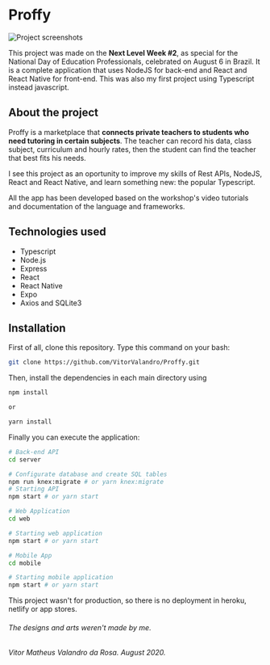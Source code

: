 # Proffy
![Project screenshots](https://user-images.githubusercontent.com/50156875/102137911-5630dc00-3e3a-11eb-902a-a58a890cb5ac.png)

This project was made on the **Next Level Week #2**, as special for the 
National Day of Education Professionals, celebrated on August 6 in Brazil. It is a complete application that uses NodeJS for back-end and React and React Native for front-end. This was also my first project using Typescript instead javascript.

## About the project

Proffy is a marketplace that **connects private teachers to students who need tutoring in certain subjects**. The teacher can record his data, class subject, curriculum and hourly rates, then the student can find the teacher that best fits his needs.

I see this project as an oportunity to improve my skills of Rest APIs, NodeJS, React and React Native, and learn something new: the popular Typescript.

All the app has been developed based on the workshop's video tutorials and documentation of the language and frameworks.

## Technologies used

- Typescript
- Node.js
- Express
- React
- React Native
- Expo
- Axios and SQLite3

## Installation

First of all, clone this repository. Type this command on your bash:
```bash
git clone https://github.com/VitorValandro/Proffy.git
```
Then, install the dependencies in each main directory using
```bash
npm install

or

yarn install
```
Finally you can execute the application:
```bash
# Back-end API
cd server

# Configurate database and create SQL tables
npm run knex:migrate # or yarn knex:migrate
# Starting API
npm start # or yarn start

# Web Application
cd web

# Starting web application
npm start # or yarn start

# Mobile App
cd mobile

# Starting mobile application
npm start # or yarn start
``` 

This project wasn't for production, so there is no deployment in heroku, netlify or app stores.

###### The designs and arts weren't made by me.
###### Vitor Matheus Valandro da Rosa. August 2020.
